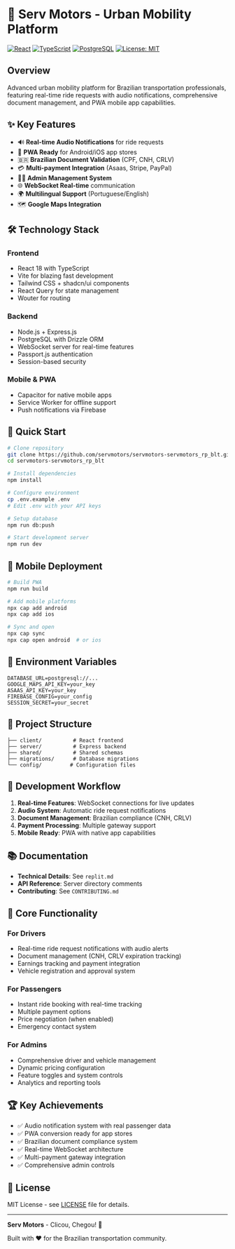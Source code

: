 # 🚗 Serv Motors - Urban Mobility Platform

[![React](https://img.shields.io/badge/React-18-blue.svg)](https://reactjs.org/)
[![TypeScript](https://img.shields.io/badge/TypeScript-5.0-blue.svg)](https://www.typescriptlang.org/)
[![PostgreSQL](https://img.shields.io/badge/PostgreSQL-16-blue.svg)](https://www.postgresql.org/)
[![License: MIT](https://img.shields.io/badge/License-MIT-yellow.svg)](https://opensource.org/licenses/MIT)

## Overview

Advanced urban mobility platform for Brazilian transportation professionals, featuring real-time ride requests with audio notifications, comprehensive document management, and PWA mobile app capabilities.

## ✨ Key Features

- 🔊 **Real-time Audio Notifications** for ride requests
- 📱 **PWA Ready** for Android/iOS app stores
- 🇧🇷 **Brazilian Document Validation** (CPF, CNH, CRLV)
- 💳 **Multi-payment Integration** (Asaas, Stripe, PayPal)
- 👨‍💼 **Admin Management System**
- 🌐 **WebSocket Real-time** communication
- 🌍 **Multilingual Support** (Portuguese/English)
- 🗺️ **Google Maps Integration**

## 🛠️ Technology Stack

### Frontend
- React 18 with TypeScript
- Vite for blazing fast development
- Tailwind CSS + shadcn/ui components
- React Query for state management
- Wouter for routing

### Backend
- Node.js + Express.js
- PostgreSQL with Drizzle ORM
- WebSocket server for real-time features
- Passport.js authentication
- Session-based security

### Mobile & PWA
- Capacitor for native mobile apps
- Service Worker for offline support
- Push notifications via Firebase

## 🚀 Quick Start

```bash
# Clone repository
git clone https://github.com/servmotors/servmotors-servmotors_rp_blt.git
cd servmotors-servmotors_rp_blt

# Install dependencies
npm install

# Configure environment
cp .env.example .env
# Edit .env with your API keys

# Setup database
npm run db:push

# Start development server
npm run dev
```

## 📱 Mobile Deployment

```bash
# Build PWA
npm run build

# Add mobile platforms
npx cap add android
npx cap add ios

# Sync and open
npx cap sync
npx cap open android  # or ios
```

## 🔧 Environment Variables

```env
DATABASE_URL=postgresql://...
GOOGLE_MAPS_API_KEY=your_key
ASAAS_API_KEY=your_key
FIREBASE_CONFIG=your_config
SESSION_SECRET=your_secret
```

## 📁 Project Structure

```
├── client/          # React frontend
├── server/          # Express backend
├── shared/          # Shared schemas
├── migrations/      # Database migrations
└── config/         # Configuration files
```

## 🔄 Development Workflow

1. **Real-time Features**: WebSocket connections for live updates
2. **Audio System**: Automatic ride request notifications
3. **Document Management**: Brazilian compliance (CNH, CRLV)
4. **Payment Processing**: Multiple gateway support
5. **Mobile Ready**: PWA with native app capabilities

## 📚 Documentation

- **Technical Details**: See `replit.md`
- **API Reference**: Server directory comments
- **Contributing**: See `CONTRIBUTING.md`

## 🎯 Core Functionality

### For Drivers
- Real-time ride request notifications with audio alerts
- Document management (CNH, CRLV expiration tracking)
- Earnings tracking and payment integration
- Vehicle registration and approval system

### For Passengers
- Instant ride booking with real-time tracking
- Multiple payment options
- Price negotiation (when enabled)
- Emergency contact system

### For Admins
- Comprehensive driver and vehicle management
- Dynamic pricing configuration
- Feature toggles and system controls
- Analytics and reporting tools

## 🏆 Key Achievements

- ✅ Audio notification system with real passenger data
- ✅ PWA conversion ready for app stores
- ✅ Brazilian document compliance system
- ✅ Real-time WebSocket architecture
- ✅ Multi-payment gateway integration
- ✅ Comprehensive admin controls

## 📄 License

MIT License - see [LICENSE](LICENSE) file for details.

---

**Serv Motors** - Clicou, Chegou! 🚀

Built with ❤️ for the Brazilian transportation community.
